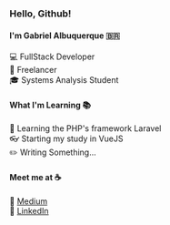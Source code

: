 ### Hello, Github!

#### I'm Gabriel Albuquerque :brazil:

:computer: FullStack Developer <br>
:dart: Freelancer <br>
:mortar_board: Systems Analysis Student <br>

#### What I'm Learning :books:

:elephant: Learning the PHP's framework Laravel <br>
:eyeglasses: Starting my study in VueJS <br>
:pencil2: Writing Something...

#### Meet me at :coffee:

:pencil: [Medium](https://medium.com/@g4br_) <br>
:briefcase: [LinkedIn](https://www.linkedin.com/in/gabriel-albuquerque-9a68b21a4/) <br>
